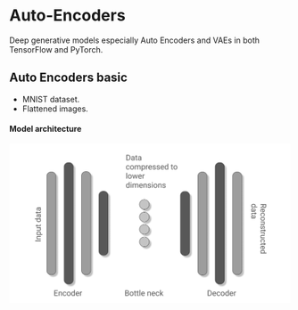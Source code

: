 # Auto-Encoders
Deep generative models especially Auto Encoders and VAEs in both TensorFlow and PyTorch.

## Auto Encoders basic
- MNIST dataset.
- Flattened images.

#### Model architecture
![flat_encoder_decoder](./images/architecture.png)
